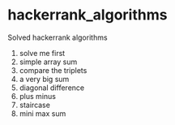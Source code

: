 # hackerrank_algorithms

Solved hackerrank algorithms
1. solve me first 
2. simple array sum
3. compare the triplets
4. a very big sum
5. diagonal difference
6. plus minus
7. staircase
8. mini max sum